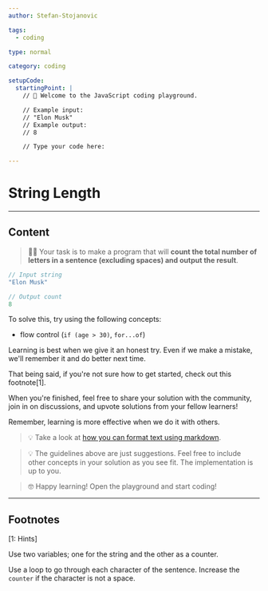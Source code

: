 ```yaml
---
author: Stefan-Stojanovic

tags:
  - coding

type: normal

category: coding

setupCode:
  startingPoint: |
    // 👋 Welcome to the JavaScript coding playground.

    // Example input:
    // "Elon Musk"
    // Example output:
    // 8

    // Type your code here:

---
```


# String Length

---

## Content

> 👩‍💻 Your task is to make a program that will **count the total number of letters in a sentence (excluding spaces) and output the result**.

```javascript
// Input string
"Elon Musk"

// Output count
8
```

To solve this, try using the following concepts:
- flow control (`if (age > 30)`, `for...of`)

Learning is best when we give it an honest try. Even if we make a mistake, we'll remember it and do better next time.

That being said, if you're not sure how to get started, check out this footnote[1]. 

When you're finished, feel free to share your solution with the community, join in on discussions, and upvote solutions from your fellow learners!

Remember, learning is more effective when we do it with others.

> 💡 Take a look at [how you can format text using markdown](https://www.enki.com/glossary/general/markdown-formatting).

> 💡 The guidelines above are just suggestions. Feel free to include other concepts in your solution as you see fit. The implementation is up to you.

> 🤓 Happy learning! Open the playground and start coding!


---

## Footnotes

[1: Hints]

Use two variables; one for the string and the other as a counter.

Use a loop to go through each character of the sentence. Increase the `counter` if the character is not a space.
